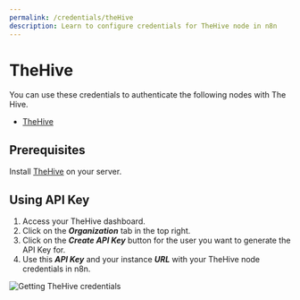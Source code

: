 ```yaml
---
permalink: /credentials/theHive
description: Learn to configure credentials for TheHive node in n8n
---
```


# TheHive

You can use these credentials to authenticate the following nodes with The Hive.
- [TheHive](../../nodes-library/nodes/TheHive/README.md)

## Prerequisites

Install [TheHive](https://github.com/TheHive-Project/TheHiveDocs/blob/master/installation/install-guide.md) on your server.

## Using API Key

1. Access your TheHive dashboard.
2. Click on the ***Organization*** tab in the top right.
3. Click on the ***Create API Key*** button for the user you want to generate the API Key for.
4. Use this ***API Key*** and your instance ***URL*** with your TheHive node credentials in n8n.

![Getting TheHive credentials](REDACTED)

